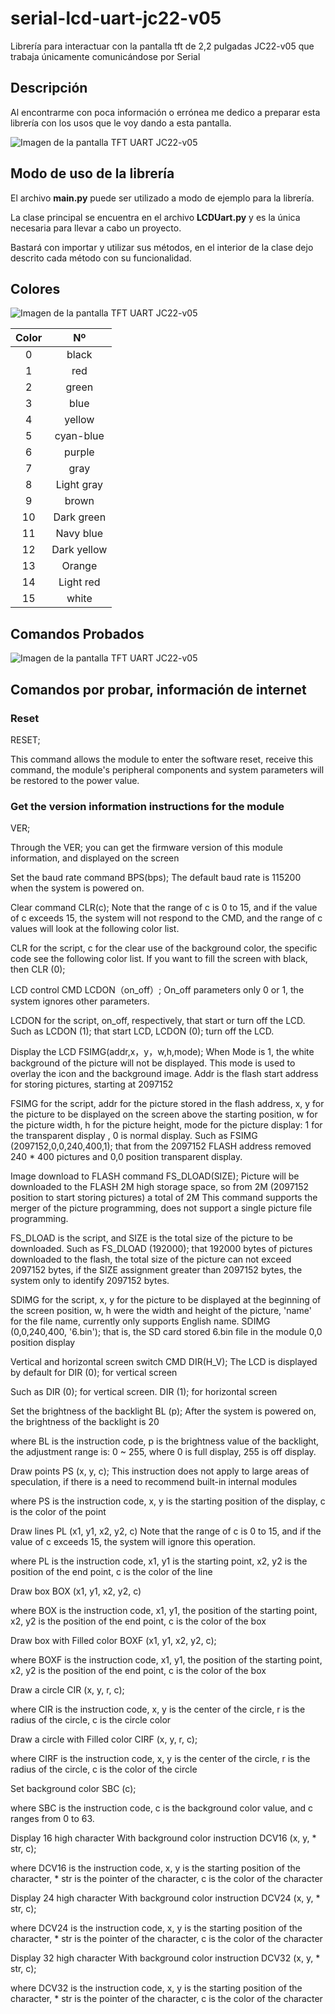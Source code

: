 # serial-lcd-uart-jc22-v05

Librería para interactuar con la pantalla tft de 2,2 pulgadas JC22-v05 que trabaja únicamente comunicándose por Serial

## Descripción

Al encontrarme con poca información o errónea me dedico a preparar esta librería con los usos que le voy dando a esta pantalla.

![Imagen de la pantalla TFT UART JC22-v05](images/doc/img1.jpg)

## Modo de uso de la librería

El archivo **main.py** puede ser utilizado a modo de ejemplo para la librería.

La clase principal se encuentra en el archivo **LCDUart.py** y es la única necesaria
para llevar a cabo un proyecto.

Bastará con importar y utilizar sus métodos, en el interior de la clase dejo descrito
cada método con su funcionalidad.

## Colores

![Imagen de la pantalla TFT UART JC22-v05](images/doc/img2.jpg)

|     Color   |      Nº      |
|  :-------:  |  :--------:  |
|  0          |  black       |
|  1          |  red         |
|  2          |  green       |
|  3     |  blue          |
|  4     |  yellow          |
|  5     |  cyan-blue          |
|  6     |  purple          |
|  7     |  gray          |
|  8     |  Light gray          |
|  9     |  brown          |
|  10     |  Dark green          |
|  11     |  Navy blue          |
|  12     |  Dark yellow          |
|  13     |  Orange          |
|  14     |  Light red          |
|  15     |  white          |


## Comandos Probados

![Imagen de la pantalla TFT UART JC22-v05](images/doc/img3.jpg)


## Comandos por probar, información de internet



### Reset

RESET;


This command allows the module to enter the software reset, receive this command, the module's peripheral components and system parameters will be restored to the power value.

### Get the version information instructions for the module
VER;


Through the VER; you can get the firmware version of this module information, and displayed on the screen

Set the baud rate command
BPS(bps);
The default baud rate is 115200 when the system is powered on.



Clear command
CLR(c);
Note that the range of c is 0 to 15, and if the value of c exceeds 15, the system will not respond to the CMD, and the range of c values will look at the following color list.

CLR for the script, c for the clear use of the background color, the specific code see the following color list. If you want to fill the screen with black, then CLR (0);

LCD control CMD
LCDON（on_off）;
On_off parameters only 0 or 1, the system ignores other parameters.

LCDON for the script, on_off, respectively, that start or turn off the LCD. Such as LCDON (1); that start LCD, LCDON (0); turn off the LCD.

Display the LCD
FSIMG(addr,x，y，w,h,mode);
When Mode is 1, the white background of the picture will not be displayed. This mode is used to overlay the icon and the background image. Addr is the flash start address for storing pictures, starting at 2097152

FSIMG for the script, addr for the picture stored in the flash address, x, y for the picture to be displayed on the screen above the starting position, w for the picture width, h for the picture height, mode for the picture display: 1 for the transparent display , 0 is normal display. Such as FSIMG (2097152,0,0,240,400,1); that from the 2097152 FLASH address removed 240 * 400 pictures and 0,0 position transparent display.

Image download to FLASH command
FS_DLOAD(SIZE);
Picture will be downloaded to the FLASH 2M high storage space, so from 2M (2097152 position to start storing pictures) a total of 2M
This command supports the merger of the picture programming, does not support a single picture file programming.

FS_DLOAD is the script, and SIZE is the total size of the picture to be downloaded. Such as FS_DLOAD (192000); that 192000 bytes of pictures downloaded to the flash, the total size of the picture can not exceed 2097152 bytes, if the SIZE assignment greater than 2097152 bytes, the system only to identify 2097152 bytes.


SDIMG for the script, x, y for the picture to be displayed at the beginning of the screen position, w, h were the width and height of the picture, 'name' for the file name, currently only supports English name. SDIMG (0,0,240,400, '6.bin'); that is, the SD card stored 6.bin file in the module 0,0 position display

Vertical and horizontal screen switch CMD
DIR(H_V);
The LCD is displayed by default for DIR (0); for vertical screen

Such as DIR (0); for vertical screen. DIR (1); for horizontal screen

Set the brightness of the backlight
BL (p); 
After the system is powered on, the brightness of the backlight is 20

where BL is the instruction code, p is the brightness value of the backlight, the adjustment range is: 0 ~ 255, where 0 is full display, 255 is off display.

Draw points
PS (x, y, c); 
This instruction does not apply to large areas of speculation, if there is a need to recommend built-in internal modules

where PS is the instruction code, x, y is the starting position of the display, c is the color of the point

Draw lines
PL (x1, y1, x2, y2, c) 
Note that the range of c is 0 to 15, and if the value of c exceeds 15, the system will ignore this operation.

where PL is the instruction code, x1, y1 is the starting point, x2, y2 is the position of the end point, c is the color of the line

Draw box
BOX (x1, y1, x2, y2, c) 


where BOX is the instruction code, x1, y1, the position of the starting point, x2, y2 is the position of the end point, c is the color of the box

Draw box with Filled color
BOXF (x1, y1, x2, y2, c);


 where BOXF is the instruction code, x1, y1, the position of the starting point, x2, y2 is the position of the end point, c is the color of the box

Draw a circle
CIR (x, y, r, c); 


where CIR is the instruction code, x, y is the center of the circle, r is the radius of the circle, c is the circle color

Draw a circle with Filled color
CIRF (x, y, r, c); 


where CIRF is the instruction code, x, y is the center of the circle, r is the radius of the circle, c is the color of the circle

Set background color
SBC (c); 


where SBC is the instruction code, c is the background color value, and c ranges from 0 to 63.

Display 16 high character With background color instruction
DCV16 (x, y, * str, c); 


where DCV16 is the instruction code, x, y is the starting position of the character, * str is the pointer of the character, c is the color of the character

Display 24 high character With background color instruction
DCV24 (x, y, * str, c); 


where DCV24 is the instruction code, x, y is the starting position of the character, * str is the pointer of the character, c is the color of the character

Display 32 high character With background color instruction
DCV32 (x, y, * str, c); 


where DCV32 is the instruction code, x, y is the starting position of the character, * str is the pointer of the character, c is the color of the character

